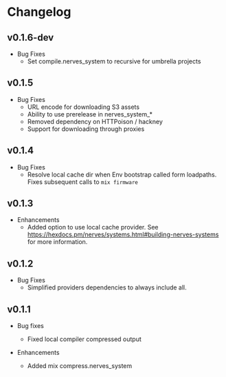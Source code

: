 # Changelog

## v0.1.6-dev
  * Bug Fixes
    * Set compile.nerves_system to recursive for umbrella projects

## v0.1.5
  * Bug Fixes
    * URL encode for downloading S3 assets
    * Ability to use prerelease in nerves_system_*
    * Removed dependency on HTTPoison / hackney
    * Support for downloading through proxies

## v0.1.4
  * Bug Fixes
    * Resolve local cache dir when Env bootstrap called form loadpaths. Fixes subsequent calls to `mix firmware`

## v0.1.3
  * Enhancements
    * Added option to use local cache provider. See https://hexdocs.pm/nerves/systems.html#building-nerves-systems for more information.

## v0.1.2
  * Bug Fixes
    * Simplified providers dependencies to always include all.

## v0.1.1

  * Bug fixes
    * Fixed local compiler compressed output

  * Enhancements
    * Added mix compress.nerves_system
